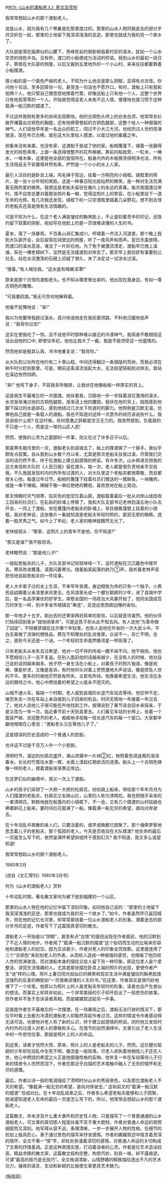 #[何为《山乡的渡船老人》原文及赏析](https://www.vrrw.net/wx/9113.html)

我常常想起山乡的那个渡船老人。

说是山乡，因为我有几个寒暑是在那里度过的。那里的山水人物同我逝去的部分岁月交织在一起，那里的土地留下我深深浅浅的足迹，那里也就成为我的另一个故乡了。

大队部座落在画屏似的山麓下，奇峰危岩的倒影俯临着村前的溪水，犹如一个山水空灵的绿色半岛。没有桥，渡口的小船便成为活动的桥梁。我到山乡的最初一段日子，寄居在大队部的侧屋，以后又搬到五里地外的一个小山村，来来往往都要靠着小船摆渡。

撑小船的是一个面色严峻的老人。不知为什么他总是那么阴郁，显得有点古怪。你问他十句话，至多回答你一句，甚至连一句话也不愿开口。有时，渡船上只有我和他两个人，他只管自己慢悠悠地撑着竹篙，好像这船上只有他一个人，这整个世界只有他孤零零的一个人。开始我觉得这老人未免不近人情，慢慢地也就习惯于这种载满一船沉默的摆渡了。

不过这样我倒有更多的余闲去观察他。他的古铜色头颅上的白发白须，他常常衣衫敞开裸露出古铜色的胸膛，还有他裤管卷起的古铜色腿部，这整个给人一种倔强的神气。人们说他早年是一名出众的舵工，闯过不少大江大河，也经历过人世的惊涛骇浪，现在年已古稀，就在这大队里给人摆渡，以度过他的垂暮之年。



他看来没有亲属，也没有家，这渡船于是成了他的家。船梢篾篷下，铺着一张磨得发光的棕色草席，上面一条迭得很整齐的花布棉被。靠前的船舷旁，一缸米，一桶水，一堆木柴，这便是他全部的食宿所在。船身内外的木板擦洗得明净光洁，所有生活用品无不安置得井然有条，俨然是一个小小的水上人家。

最引人注目的是卧具上端，鸡毛掸子旁边，挂着一方明亮的小镜框。镜框里的照片，是一张十分年轻的笑脸。这是一种春日阳光般灿然的微笑，是一种对生活充满着无限热爱的微笑。我想这是老船夫留驻在像片上的永远的青春。每次我摆渡过岸时，情不自禁总要对着那张照片看一眼，觉得这照片上的笑容，在小船里投下一道生命的光辉。有几次我还发现，镜框下的一只空酒瓶里插着几朵野花。想不到古怪的老船夫还真是很有生活情趣的。

可是不知为什么，在这个老人满是皱纹的黝黑脸上，不止是刻着苦辛的印记，还隐约留下寂寞的阴影，宛如写在他脸上的是一页很难读懂的人生的书。

夏末，落了一场暴雨，千百条山涧汇集成川，呼啸着一齐流入河道里。那个晚上我到大队部开会，会后留宿在祠堂边的侧屋，听了一夜风声和雨声。翌日天虽放晴，而渡口的溪水高涨，淹没了一片砂石地。为了免于被激流漂走，渡船早已拽上溪滩，系在一棵老樟树下，显然是无法摆渡到对岸去了。那天早上我恰好有事要到公社去，站在水流激荡的石磴上迟疑了很久，末了决定试一试涉水过溪。

“慢着。”有人喊住我。“这水底有暗礁深潭!”

原来是那个古怪的渡船老头。也不知从哪里冒出来的，他出现在我身边，有如一尊古铜色的雕像。

“可我要赶路。”我无可奈何地解释着。

他毫不犹豫地说：“来!”

我以为他要带我趟过溪水，高兴地请他走在我前面领路，不料他沉缓地低声说：“我背你过去!”

这实在使我吃了一惊。且不说他平时那种难以接近的冷漠神气，我简直不敢相信这话出自他的口中; 即使论年纪，他也比我大了一截，我是不能领受这一份盛情的。

然而他却是极其认真，冷冷地重复说：“我背你。”

从大队到公社所在地约有二十里山程，中间还得翻过一条很陡的荒岭，而我必须在晌午时分赶到那里。可是，眼前这条溪流涨起大水，无法指望搭船到对岸去，我站在溪边怅然四顾。

“来!” 他弯下身子，不容我多所推辞，让我伏在他像船板一样厚实的背上。

这是我生平最难忘的一次摆渡。他驮着我，沉稳地一步一步踩着浪花激溅的溪水，水流渐渐淹过他的古铜色腿部，渐渐浸上他的腰部。我伏在他的背上，隐隐感到他脚下踩过的水底卵石，感到他绕过几次水下险道时的脚力。他照例是沉默无语，仿佛他自己就是一条载人的渡船。我也不知道对这样一次意外的经历该说些什么。我该说些什么呢? 在这时候，任何感激之辞都是空泛无力的。我突然感到，负载我的不只是一个人，而是这一带的山区人民!

然而，使我的心灵为之震颤的一件事，则又在过了许多日子以后。

那是寒冬腊月里的一天，渡船老头到县城去了，船上的撑渡换了一个替手。我似乎颇有点寂寞。自从我到山乡数个月以来，尤其是那次老船夫驮我过溪，尽管我们交谈的话仍然不多，终于在渡船上建立起感情的桥梁。有许多次，山乡邮递员把我的远方来信和大队的《人民日报》留在渡头，每一次，老人都是很负责地亲手交给我。不久我就发现村内村外所有过渡的人，对大队里这个老船夫都很尊敬，而且都很关心他。每逢过年过节，船梢的篾篷下挂着社员们赠送的一尾鲜鱼，一块腌肉，或是一串干辣椒。辣椒干像一串红艳艳的鞭炮，喜孜孜地在船上晃动。

那天傍晚时天气阴寒，铅灰色的低空压着山巅。渡船载着最后一批从对岸山垅田收工回来的社员们，在轧砾的砂滩上停靠了。我和大队支部书记老林到溪丘地小队去开会，一同上了渡船，坐在篾篷内老船夫的卧铺上，举目细看篷壁上挂着的小镜框。我对老林说，这张像片一看就知道是老船夫年轻时照的，那双无邪的眼睛，透着一股灵秀之气。如今上了年纪，老人家的眼神就黯然无光了。

老林摇摇头：“哪里，这照片上的青年不是他，你不知道?”

“那又是谁?”我不胜惊讶。

老林黯然说：“那是他儿子!”

一提起老船夫的儿子，大队支部书记轻轻哆嗦一下。这时渡船在沉沉暮色中撑开去。寒风吹进篾篷，溪面闪着寒光。随着船桨起落的欸乃①声，我听着老林声音悲怆地说起老船夫的一件往事。

老人大半辈子过的水上生涯，不幸早年丧偶，身边相依为命的只有一个独子。小男孩自幼跟着父亲浪里来风里去，在风浪里长成一个健壮聪颖的少年，进了县城中学后，是一名品学兼优的好学生。席卷全国的一场政治大风暴开始了，他同全国成百万的学生一样，到许多省市城镇去“串连”，足迹远至西南边陲的省份。

那一年他才十五岁。刚出去时还寄来两封简单的家信，以后就音讯杳然。他的伙伴们陆续回到家乡“就地闹革命”，可是这孩子却从此不知去向。有人说他“为革命做了囚徒”，不知被禁锢在远方哪个牢狱里。也有人说他在外省的一次大武斗中，平白无辜做了流弹的牺牲品，葬在不知哪处的乱坟堆里。众说不一，存亡不明。总之，直到今天还是一个谜。一个年轻的生命竟然像流星一样殒落了。

只有老船夫从未失去过希望，他对一切不祥的传闻一概不闻不问。他不相信，他也不愿相信儿子一去不复返。在别人面前他的话越来越少，在没有人的时候，他对自己说的话则越来越多。他孑然一身生活在小船上，对着孩子的照片独语，像是祝祷，像是祈求，又像是哀诉。有时他仰头对着上苍愤激地大声说话，像是控告人世的不平。更多的时候他茫然若有所失，又若有所待。他靠着希望生活，他生活在永远的期待之中。他心中燃烧着的希望之火是永不熄灭的。

山城不通火车。每隔一个时期，老人就到县城的长途汽车站去等待。他怔忡不定，唯恐失去一次在车站上亲自接到儿子回来的机会。时间无情地一年接着一年过去了。他对人说他儿子很可能在外地找到工作，按理说到了春节该会回乡来探亲，于是又改为一年一次，临近春节前十天到县里去。人们看见车站的长椅上，坐着一个面容严峻、衣冠整齐的老人，痴痴地寻视每一班长途汽车的每一个窗口。大家都辛酸地暗暗在心里说：“渡船老头又在等他儿子了。”

这是错误的历史造成的一个普通人的悲剧。

也许这不过是千百万人中一个小悲剧。

清明时节，溪边的杜鹃花盛开，满山浓黛中一片绯②红，映照着色调迷离的溶溶春水。长长的竹篙往水里一撑，水面上漾起红艳欲流的涟漪。船头上一个古铜色铸像一样的老人，撑着渡船渐渐靠近岸边。

在这梦幻似的幽境中，我又一次上了渡船。

山乡的孩子们采撷了一大把一大把的杜鹃花，纷纷跳上船来，带给那个年年月月为人们摆渡的老船夫。杜鹃花又名映山红，山里的人称为清明花。我也把随手采来的一束清明花，默默地放在船篷内的小镜框下。不一会，又有几个摆渡的山村姑娘也捧着鲜花上船来。霎时间红花载满了一船，像载满一船无穷的希望，直向对岸驶去。

在十年动乱中离散的亲人们，只要活着的，或早或晚都已团聚了。那个魂牵梦萦地思念着儿子的老船夫，那个孤寂的老人，今天是否依旧在大队撑渡? 他生命的最后一页是怎么写下的，依然是满怀希望抑或终于感到幻灭? 我不知道，我又多么渴望知道!

我常常想起山乡的那个渡船老人。

1980年2月

(选自《文汇增刊》1980年3月号)

何为《山乡的渡船老人》赏析

十年动乱时期，著名散文家何为被下放到福建的一个山区。

那里的山水人物在他的记忆中留下深刻印象。如同他自己说的：“那里的土地留下我深深浅浅的足迹，那里也就成为我的另一个故乡了。”如今，作者虽然早已返回城市，但在他的记忆长河里，却常常萦绕着一位山乡渡船老人的形象。溯着逝去的部分岁月的足迹，作者写下了这篇情真意切的散文。

渡船老人一开始是以“阴郁”，甚至有点“古怪”的面目出现在作者面前，他的沉默到了不近人情的地步。作者用了“载满一船沉默的摆渡”这个贴切而生动的比喻来形容他和渡船老人的初交。因为交谈甚少，作者对老人的印象全凭观察。这里接连用了三个“古铜色”来刻划老人的外表，从而给人造成一种倔强的感觉，也暗喻了他历经人世的惊涛骇浪。而对渡船本身的描绘又给人留下另一种印象，即这位老人是个爱整洁、讲究生活情趣的人。尤其是那张摆在卧具上端的照片的出现，更使作者产生“谜”样的心理。照片上春日阳光般灿烂的微笑和现实生活中满是皱纹的黝黑脸庞这强烈的反差的确犹如“一页很难读懂的人生的书。”在这里，作者其实是很巧妙地埋下了一个伏笔。他原以为照片上的人是老船夫年轻时的形象，读者也会产生类似的想法。而事实上却并非如此。一个非常美丽的引子却开启出了一段悲伤的故事。但作者并不急于告诉读者真相，而是娓娓叙述起另一件事。

这就是作者生平最难忘的一次摆渡。在一场暴雨之后，渡船无法行驶的情况下，那位平时看上去极为冷漠的渡船老人却毅然背起作者过河。这样的情谊令作者感动得无话可说。也使他对老人有了新的认识，终于建立起感情的桥梁。同时他又发现村内村外的过渡人对老人的尊敬和关心。在情节的自然演绎中，文章引出了老人生活中的一件悲怆往事，那就是照片上的人的命运。

到这里，读者才恍然大悟，原来，照片上的人是老船夫的儿子。然而，这位健壮聪颖的少年却在动乱中生死不明，像流星一般殒落。可老人却执着地相信儿子还在人世，他心中燃烧的希望之火正是他倔强性格的反映。他年复一年在车站等待儿子归来的情景令人怆然而泪下。作者在那近乎白描的艺术笔触中融入了无穷的情怀和无尽的感慨。

最后，作者以诗一般的笔调描绘了清明时分山乡的秀丽景色，以及那位渡船老人不灭的希望。“像载满一船无穷的希望，直向对岸驶去，” 这和前文的“载满一船沉默的摆渡” 恰成对比。在十年动乱结束之后，作者多么希望老船夫能够和儿子团聚，他渴望知道老人生命的最后一页是怎么写下的，所以，他常常会想起山乡的那个渡船老人。

这篇散文，并未涉及什么重大事件和历史性人物，只是描写了一个普普通通的山乡渡船老人，可文章的真切感人程度丝毫不亚于重大题材。作者对普通人命运的观照细腻而又深刻。他写得从容不迫，条理清晰，一步一步展开人物的性格。在细节的刻划上独具匠心，善于通过景色的描写来抒发感情。作者的娓娓叙述中隐含着至深的情怀，全文不著一“情”字，却处处弥漫着深切的感情，对普通人命运的关切构成了文章的抒情基调。正是这种真情实感，打动着读者的心灵。作者是位艺术造诣较高、精益求精的散文家，这篇散文结构完整，构思巧妙，别具一格，却不露痕迹，可谓“最高的技巧是无技巧”。全文格调清新，山情野趣的精致描绘透出不凡的艺术功力，锤炼的语言、生动和新颖的比喻使文章更具艺术魅力。

(施国英)

